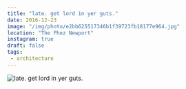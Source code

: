 ```yaml
---
title: "late. get lord in yer guts."
date: 2016-12-23
image: "/img/photo/e2bb625517346b1f39723fb18177e964.jpg"
location: "The Phez Newport"
instagram: true
draft: false
tags:
 - architecture
---
```


![late. get lord in yer guts.](/img/photo/e2bb625517346b1f39723fb18177e964.jpg)
